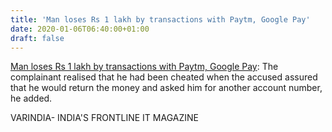 ```yaml
---
title: 'Man loses Rs 1 lakh by transactions with Paytm, Google Pay'
date: 2020-01-06T06:40:00+01:00
draft: false
---
```


[Man loses Rs 1 lakh by transactions with Paytm, Google Pay](https://varindia.com/news/man-loses-rs-1-lakh-by-transactions-with-paytm-google-pay#.XhLH0QAeIsQ.blogger): The complainant realised that he had been cheated when the accused assured that he would return the money and asked him for another account number, he added.  
  
VARINDIA- INDIA'S FRONTLINE IT MAGAZINE